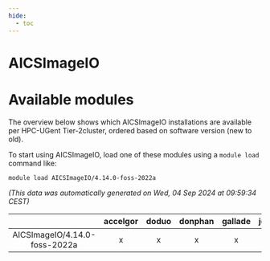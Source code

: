 ```yaml
---
hide:
  - toc
---
```


AICSImageIO
===========

# Available modules


The overview below shows which AICSImageIO installations are available per HPC-UGent Tier-2cluster, ordered based on software version (new to old).

To start using AICSImageIO, load one of these modules using a `module load` command like:

```shell
module load AICSImageIO/4.14.0-foss-2022a
```

*(This data was automatically generated on Wed, 04 Sep 2024 at 09:59:34 CEST)*  

| |accelgor|doduo|donphan|gallade|joltik|shinx|skitty|
| :---: | :---: | :---: | :---: | :---: | :---: | :---: | :---: |
|AICSImageIO/4.14.0-foss-2022a|x|x|x|x|x|-|x|

